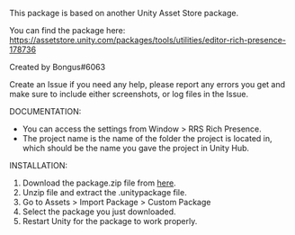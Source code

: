 This package is based on another Unity Asset Store package.

You can find the package here: https://assetstore.unity.com/packages/tools/utilities/editor-rich-presence-178736

Created by Bongus#6063

Create an Issue if you need any help, please report any errors you get and make sure to include either screenshots, or log files in the Issue.


DOCUMENTATION: 

   - You can access the settings from Window > RRS Rich Presence.
   - The project name is the name of the folder the project is located in, which should be the name you gave the project in Unity Hub.

INSTALLATION: 

   1. Download the package.zip file from [here](https://github.com/Bongus11/RecRoomStudioDiscordRichPresence/releases).
   2. Unzip file and extract the .unitypackage file.
   3. Go to Assets > Import Package > Custom Package 
   4. Select the package you just downloaded.
   5. Restart Unity for the package to work properly.
